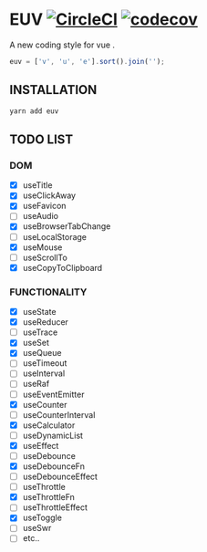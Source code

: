 # EUV [![CircleCI](https://circleci.com/gh/Awesome-Creators/euv.svg?style=svg&circle-token=74859479154a741060b1bd036508b21782ae7424)](https://circleci.com/gh/Awesome-Creators/euv) [![codecov](https://codecov.io/gh/Awesome-Creators/euv/branch/master/graph/badge.svg?token=FA4WQGNR20)](https://codecov.io/gh/Awesome-Creators/euv)

A new coding style for vue .

```js
euv = ['v', 'u', 'e'].sort().join('');
```

## INSTALLATION

```bash
yarn add euv
```

## TODO LIST

### DOM

- [x] useTitle
- [x] useClickAway
- [x] useFavicon
- [ ] useAudio
- [x] useBrowserTabChange
- [ ] useLocalStorage
- [x] useMouse
- [ ] useScrollTo
- [x] useCopyToClipboard

### FUNCTIONALITY

- [x] useState
- [x] useReducer
- [ ] useTrace
- [x] useSet
- [x] useQueue
- [ ] useTimeout
- [ ] useInterval
- [ ] useRaf
- [ ] useEventEmitter
- [x] useCounter
- [ ] useCounterInterval
- [x] useCalculator
- [ ] useDynamicList
- [x] useEffect
- [ ] useDebounce
- [x] useDebounceFn
- [ ] useDebounceEffect
- [ ] useThrottle
- [x] useThrottleFn
- [ ] useThrottleEffect
- [x] useToggle
- [ ] useSwr
- [ ] etc..
